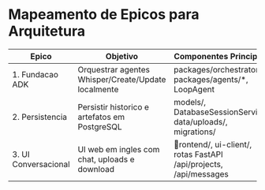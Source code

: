 ﻿# Mapeamento de Epicos para Arquitetura
| Epico | Objetivo | Componentes Principais |
| ----- | -------- | ---------------------- |
| 1. Fundacao ADK | Orquestrar agentes Whisper/Create/Update localmente | packages/orchestrator, packages/agents/*, LoopAgent |
| 2. Persistencia | Persistir historico e artefatos em PostgreSQL | models/, DatabaseSessionService, data/uploads/, migrations/ |
| 3. UI Conversacional | UI web em ingles com chat, uploads e download | rontend/, ui-client/, rotas FastAPI /api/projects, /api/messages |